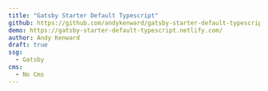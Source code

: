 ```yaml
---
title: "Gatsby Starter Default Typescript"
github: https://github.com/andykenward/gatsby-starter-default-typescript
demo: https://gatsby-starter-default-typescript.netlify.com/
author: Andy Kenward
draft: true
ssg:
  - Gatsby
cms:
  - No Cms
---
```

